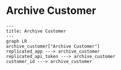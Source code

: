 # Archive Customer

```mermaid
---
title: Archive Customer
---
graph LR
archive_customer["Archive Customer"]
replicated_app ---> archive_customer
replicated_api_token ---> archive_customer
customer_id ---> archive_customer
```